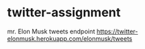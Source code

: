 # twitter-assignment
mr. Elon Musk tweets endpoint https://twitter-elonmusk.herokuapp.com/elonmusk/tweets
